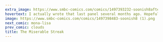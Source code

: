 ```yaml
---
extra_image: https://www.smbc-comics.com/comics/1497393232-soonish8after.png
hovertext: I actually wrote that last panel several months ago. Hopefully it's still 'funny'.
image: https://www.smbc-comics.com/comics/1497398483-soonish8 (1).png
next_comic: mona-lisa
prev_comic: clouds
title: The Miserable Streak
---
```


